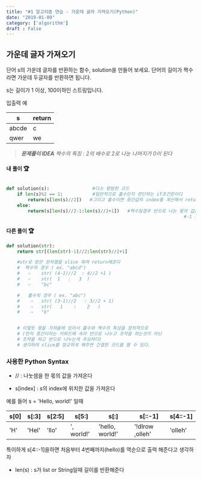 ```yaml
---
title: "#1 알고리즘 연습 - 가운데 글자 가져오기(Python)"
date: "2019-01-09"
category: ['algorithm']
draft : False
---
```



## 가운데 글자 가져오기

단어 s의 가운데 글자를 반환하는 함수, solution을 만들어 보세요. 단어의 길이가 짝수라면 가운데 두글자를 반환하면 됩니다.

s는 길이가 1 이상, 100이하인 스트링입니다.

입출력 예

|s|	return|
|-|-------|
|abcde|	c |
|qwer|	we|


> _**문제풀이 IDEA**_
> _짝수의 특징 : 2의 배수로 2로 나눈 나머지가 0이 된다_


#### 내 풀이 🏆

```python

def solution(s):                #다소 평범한 코드
    if len(s)%2 == 1:           #일반적으로 홀수인지 판단하는 if조건문이다
        return(s[len(s)//2])   #그리고 홀수이면 중간값의 index를 계산해서 return해준다
    else:
        return(s[len(s)//2-1:len(s)//2+1])   #짝수일경우 반으로 나눈 몫의 값을 기준으로
                                                                  #-1 과 +1을 하여 충분한 slice범위를 가져온다

```


#### 다른 풀이 🏆



```python
def solution(str):   
    return str[(len(str)-1)//2:len(str)//2+1] 

    #str로 받은 문자열을 slice 하여 return해준다
    #  짝수의 경우 ( ex. "abcd")
    #   ⇨    str( (4-1)//2  : 4//2 +1 )
    #   ⇨    str(  1   :   3  )
    #   ⇨    "bc"

    #   홀수의 경우 ( ex. "abc")
    #    ⇨   str( (3-1)//2   : 3//2 + 1)
    #    ⇨   str(   1    :    2   )
    #    ⇨   "b"


    # 이렇듯 몫을 가져옴에 있어서 홀수와 짝수의 특성을 창의적으로 
    # (먼저 중간이라는 키워드에 속아 반으로 나누고 조작을 하는것이 아닌
    # 조작을 하고 반으로 나누는게 주요하다)
    # 생각하여 slice를 정교하게 해주면 간결한 코드를 짤 수 있다.
```

### 사용한 Python Syntax

* // : 나눗셈을 한 몫의 값을 가져온다

* s[index] : s의 index에 위치한 값을 가져온다

예를 들어 s = 'Hello, world!' 일때

|s[0]|s[:3]|s[2:5]|s[5:]|s[:]|s[::-1]|s[4::-1]
|-|-|--|--|---|---|---|
|'H'|'Hel'|'llo'|', world!'|'hello, world!'|'!dlrow ,olleh'|'olleh'



















특이하게 s[4::-1]을하면
처음부터 4번째까지(hello)를 역순으로 출력 해준다고 생각하자

* len(s) : s가 list or String일때 길이를 반환해준다